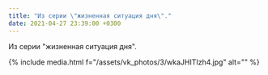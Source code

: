 ```yaml
---
title: "Из серии \"жизненная ситуация дня\"."
date: 2021-04-27 23:39:00 +0300
---
```


Из серии "жизненная ситуация дня".

{% include media.html f="/assets/vk_photos/3/wkaJHITIzh4.jpg" alt="" %}
